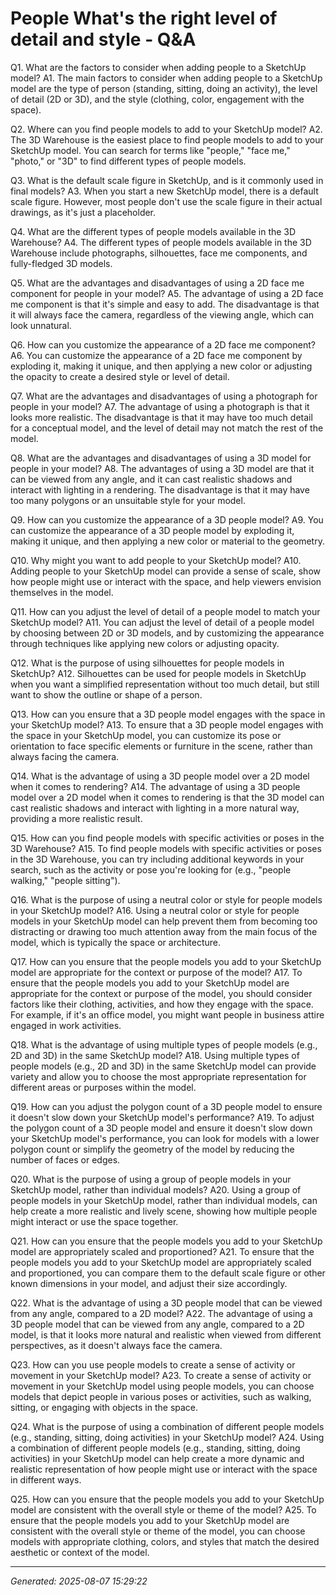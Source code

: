# People  What's the right level of detail and style - Q&A

Q1. What are the factors to consider when adding people to a SketchUp model?
A1. The main factors to consider when adding people to a SketchUp model are the type of person (standing, sitting, doing an activity), the level of detail (2D or 3D), and the style (clothing, color, engagement with the space).

Q2. Where can you find people models to add to your SketchUp model?
A2. The 3D Warehouse is the easiest place to find people models to add to your SketchUp model. You can search for terms like "people," "face me," "photo," or "3D" to find different types of people models.

Q3. What is the default scale figure in SketchUp, and is it commonly used in final models?
A3. When you start a new SketchUp model, there is a default scale figure. However, most people don't use the scale figure in their actual drawings, as it's just a placeholder.

Q4. What are the different types of people models available in the 3D Warehouse?
A4. The different types of people models available in the 3D Warehouse include photographs, silhouettes, face me components, and fully-fledged 3D models.

Q5. What are the advantages and disadvantages of using a 2D face me component for people in your model?
A5. The advantage of using a 2D face me component is that it's simple and easy to add. The disadvantage is that it will always face the camera, regardless of the viewing angle, which can look unnatural.

Q6. How can you customize the appearance of a 2D face me component?
A6. You can customize the appearance of a 2D face me component by exploding it, making it unique, and then applying a new color or adjusting the opacity to create a desired style or level of detail.

Q7. What are the advantages and disadvantages of using a photograph for people in your model?
A7. The advantage of using a photograph is that it looks more realistic. The disadvantage is that it may have too much detail for a conceptual model, and the level of detail may not match the rest of the model.

Q8. What are the advantages and disadvantages of using a 3D model for people in your model?
A8. The advantages of using a 3D model are that it can be viewed from any angle, and it can cast realistic shadows and interact with lighting in a rendering. The disadvantage is that it may have too many polygons or an unsuitable style for your model.

Q9. How can you customize the appearance of a 3D people model?
A9. You can customize the appearance of a 3D people model by exploding it, making it unique, and then applying a new color or material to the geometry.

Q10. Why might you want to add people to your SketchUp model?
A10. Adding people to your SketchUp model can provide a sense of scale, show how people might use or interact with the space, and help viewers envision themselves in the model.

Q11. How can you adjust the level of detail of a people model to match your SketchUp model?
A11. You can adjust the level of detail of a people model by choosing between 2D or 3D models, and by customizing the appearance through techniques like applying new colors or adjusting opacity.

Q12. What is the purpose of using silhouettes for people models in SketchUp?
A12. Silhouettes can be used for people models in SketchUp when you want a simplified representation without too much detail, but still want to show the outline or shape of a person.

Q13. How can you ensure that a 3D people model engages with the space in your SketchUp model?
A13. To ensure that a 3D people model engages with the space in your SketchUp model, you can customize its pose or orientation to face specific elements or furniture in the scene, rather than always facing the camera.

Q14. What is the advantage of using a 3D people model over a 2D model when it comes to rendering?
A14. The advantage of using a 3D people model over a 2D model when it comes to rendering is that the 3D model can cast realistic shadows and interact with lighting in a more natural way, providing a more realistic result.

Q15. How can you find people models with specific activities or poses in the 3D Warehouse?
A15. To find people models with specific activities or poses in the 3D Warehouse, you can try including additional keywords in your search, such as the activity or pose you're looking for (e.g., "people walking," "people sitting").

Q16. What is the purpose of using a neutral color or style for people models in your SketchUp model?
A16. Using a neutral color or style for people models in your SketchUp model can help prevent them from becoming too distracting or drawing too much attention away from the main focus of the model, which is typically the space or architecture.

Q17. How can you ensure that the people models you add to your SketchUp model are appropriate for the context or purpose of the model?
A17. To ensure that the people models you add to your SketchUp model are appropriate for the context or purpose of the model, you should consider factors like their clothing, activities, and how they engage with the space. For example, if it's an office model, you might want people in business attire engaged in work activities.

Q18. What is the advantage of using multiple types of people models (e.g., 2D and 3D) in the same SketchUp model?
A18. Using multiple types of people models (e.g., 2D and 3D) in the same SketchUp model can provide variety and allow you to choose the most appropriate representation for different areas or purposes within the model.

Q19. How can you adjust the polygon count of a 3D people model to ensure it doesn't slow down your SketchUp model's performance?
A19. To adjust the polygon count of a 3D people model and ensure it doesn't slow down your SketchUp model's performance, you can look for models with a lower polygon count or simplify the geometry of the model by reducing the number of faces or edges.

Q20. What is the purpose of using a group of people models in your SketchUp model, rather than individual models?
A20. Using a group of people models in your SketchUp model, rather than individual models, can help create a more realistic and lively scene, showing how multiple people might interact or use the space together.

Q21. How can you ensure that the people models you add to your SketchUp model are appropriately scaled and proportioned?
A21. To ensure that the people models you add to your SketchUp model are appropriately scaled and proportioned, you can compare them to the default scale figure or other known dimensions in your model, and adjust their size accordingly.

Q22. What is the advantage of using a 3D people model that can be viewed from any angle, compared to a 2D model?
A22. The advantage of using a 3D people model that can be viewed from any angle, compared to a 2D model, is that it looks more natural and realistic when viewed from different perspectives, as it doesn't always face the camera.

Q23. How can you use people models to create a sense of activity or movement in your SketchUp model?
A23. To create a sense of activity or movement in your SketchUp model using people models, you can choose models that depict people in various poses or activities, such as walking, sitting, or engaging with objects in the space.

Q24. What is the purpose of using a combination of different people models (e.g., standing, sitting, doing activities) in your SketchUp model?
A24. Using a combination of different people models (e.g., standing, sitting, doing activities) in your SketchUp model can help create a more dynamic and realistic representation of how people might use or interact with the space in different ways.

Q25. How can you ensure that the people models you add to your SketchUp model are consistent with the overall style or theme of the model?
A25. To ensure that the people models you add to your SketchUp model are consistent with the overall style or theme of the model, you can choose models with appropriate clothing, colors, and styles that match the desired aesthetic or context of the model.

---
*Generated: 2025-08-07 15:29:22*
